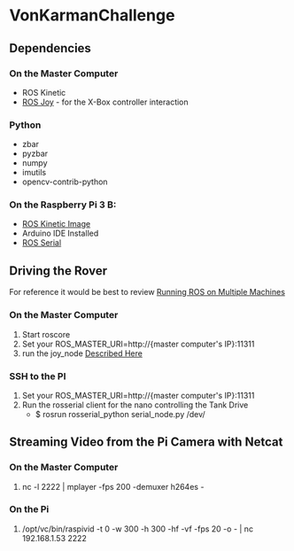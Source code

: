# VonKarmanChallenge

## Dependencies
### On the Master Computer
- ROS Kinetic
- [ROS Joy](http://wiki.ros.org/joy/Tutorials/ConfiguringALinuxJoystick) - for the X-Box controller interaction

### Python
- zbar
- pyzbar
- numpy
- imutils
- opencv-contrib-python

### On the Raspberry Pi 3 B:
- [ROS Kinetic Image](https://downloads.ubiquityrobotics.com/pi.html)
- Arduino IDE Installed
- [ROS Serial](http://wiki.ros.org/rosserial_arduino/Tutorials/Arduino%20IDE%20Setup)


## Driving the Rover
For reference it would be best to review [Running ROS on Multiple Machines](http://wiki.ros.org/ROS/Tutorials/MultipleMachines)
### On the Master Computer
1. Start roscore
2. Set your ROS_MASTER_URI=http://{master computer's IP}:11311
3. run the joy_node [Described Here](http://wiki.ros.org/joy/Tutorials/ConfiguringALinuxJoystick)

### SSH to the PI
1. Set your ROS_MASTER_URI=http://{master computer's IP}:11311
2. Run the rosserial client for the nano controlling the Tank Drive
    - $ rosrun rosserial_python serial_node.py /dev/


## Streaming Video from the Pi Camera with Netcat
### On the Master Computer 
1. nc -l 2222 | mplayer -fps 200 -demuxer h264es -

### On the Pi
1. /opt/vc/bin/raspivid -t 0 -w 300 -h 300 -hf -vf -fps 20 -o - | nc 192.168.1.53 2222
